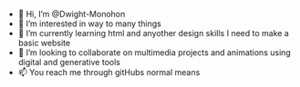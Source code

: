 - 👋 Hi, I’m @Dwight-Monohon
- 👀 I’m interested in way to many things
- 🌱 I’m currently learning html and anyother design skills I need to make a basic website
- 💞️ I’m looking to collaborate on multimedia projects and animations using digital and generative tools
- 📫 You reach me through gitHubs normal means

<!---
Dwight-Monohon/Dwight-Monohon is a ✨ special ✨ repository because its `README.md` (this file) appears on your GitHub profile.
You can click the Preview link to take a look at your changes.
--->
